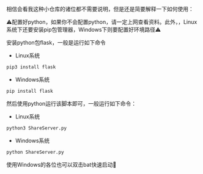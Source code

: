 相信会看我这种小仓库的诸位都不需要说明，但是还是简要解释一下如何使用：

⚠️配置好python，如果你不会配置python，请一定上网查看资料。此外，，Linux系统下还要安装pip包管理器，Windows下则要配置好环境路径⚠️

安装python包flask，一般是运行如下命令

- Linux系统
```sh
pip3 install flask
```
- Windows系统
```sh
pip install flask
```

然后使用python运行该脚本即可，一般运行如下命令：

- Linux系统
```sh
python3 ShareServer.py
```
- Windows系统
```sh
python ShareServer.py
```

使用Windows的各位也可以双击bat快速启动🙂